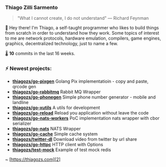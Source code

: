 ### Thiago Zilli Sarmento
>  "What I cannot create, I do not understand" — Richard Feynman

👋 Hey there! I'm Thiago, a self-taught programmer who likes to build things from scratch
in order to understand how they work. Some topics of interest to me are network
protocols, hardware emulation, compilers, game engines, graphics, decentralized 
technology, just to name a few.

🌡️ **10** commits in the last 16 weeks.

### ⚡ Newest projects:

- **[thiagozs/go-pixgen](https://github.com/thiagozs/go-pixgen)** Golang Pix implementatioin - copy and paste, qrcode gen<br/>
- **[thiagozs/go-rabbitmq](https://github.com/thiagozs/go-rabbitmq)** Rabbit MQ Wrapper<br/>
- **[thiagozs/go-phonegen](https://github.com/thiagozs/go-phonegen)** Simple phone number generator - mobile and landline<br/>
- **[thiagozs/go-xutils](https://github.com/thiagozs/go-xutils)** A utils for development<br/>
- **[thiagozs/go-reload](https://github.com/thiagozs/go-reload)** Reload you application without leave the code<br/>
- **[thiagozs/go-nats-workers](https://github.com/thiagozs/go-nats-workers)** PoC implementation nats wrapper with cbor serializer<br/>
- **[thiagozs/go-nats](https://github.com/thiagozs/go-nats)** NATS Wrapper<br/>
- **[thiagozs/go-cache](https://github.com/thiagozs/go-cache)** Simple cache system<br/>
- **[thiagozs/twitter-dl](https://github.com/thiagozs/twitter-dl)** Download video from twitter by url share<br/>
- **[thiagozs/go-httpc](https://github.com/thiagozs/go-httpc)** HTTP client with Options<br/>
- **[thiagozs/test-mock](https://github.com/thiagozs/test-mock)** Example of test mock redis<br/>


~ [https://thiagozs.com][2]

[2]: https://thiagozs.com

